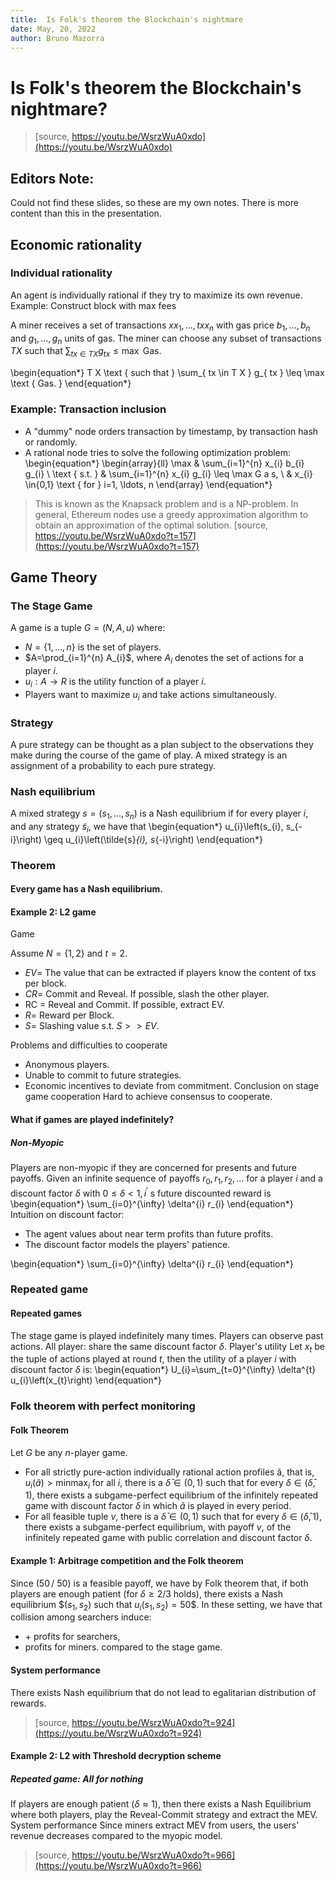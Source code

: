```yaml
---
title:  Is Folk's theorem the Blockchain's nightmare
date: May, 20, 2022
author: Bruno Mazorra
---
```


# Is Folk's theorem the Blockchain's nightmare?

> [source, https://youtu.be/WsrzWuA0xdo](https://youtu.be/WsrzWuA0xdo)


## Editors Note:

Could not find these slides, so these are my own notes. There is more content than this in the presentation.

## Economic rationality

### Individual rationality
An agent is individually rational if they try to maximize its own revenue.
Example: Construct block with max fees

A miner receives a set of transactions $xx _{1}, \ldots, tx x _{n}$ with gas price $b_{1}, \ldots, b_{n}$ and $g_{1}, \ldots, g_{n}$ units of gas. The miner can choose any subset of transactions $T X$ such that $\sum_{t x \in T X } g_{ tx } \leq \max$ Gas.


\begin{equation*}
    T X \text { such that } \sum_{ tx \in T X } g_{ tx } \leq \max \text { Gas. }
    \end{equation*}





### Example: Transaction inclusion
- A "dummy" node orders transaction by timestamp, by transaction hash or randomly.
- A rational node tries to solve the following optimization problem:
\begin{equation*}
\begin{array}{ll}
\max & \sum_{i=1}^{n} x_{i} b_{i} g_{i} \\
\text { s.t. } & \sum_{i=1}^{n} x_{i} g_{i} \leq \max G a s, \\
& x_{i} \in\{0,1\} \text { for } i=1, \ldots, n
\end{array}
\end{equation*}

> This is known as the Knapsack problem and is a NP-problem. In general, Ethereum nodes use a greedy approximation algorithm to obtain an approximation of the optimal solution.
> [source, https://youtu.be/WsrzWuA0xdo?t=157](https://youtu.be/WsrzWuA0xdo?t=157)

## Game Theory

### The Stage Game
A game is a tuple $G =(N, A, u)$ where:
- $N=\{1, \ldots, n\}$ is the set of players.
- $A=\prod_{i=1}^{n} A_{i}$, where $A_{i}$ denotes the set of actions for a player $i$.
- $u_{i}: A \rightarrow R$ is the utility function of a player $i$.
- Players want to maximize $u_{i}$ and take actions simultaneously.

### Strategy
A pure strategy can be thought as a plan subject to the observations they make during the course of the game of play. A mixed strategy is an assignment of a probability to each pure strategy.

### Nash equilibrium

A mixed strategy $s=\left(s_{1}, \ldots, s_{n}\right)$ is a Nash equilibrium if for every player $i$, and any strategy $\tilde{s}_{i}$, we have that
\begin{equation*}
u_{i}\left(s_{i}, s_{-i}\right) \geq u_{i}\left(\tilde{s}_{i}, s_{-i}\right)
\end{equation*}

### Theorem

#### Every game has a Nash equilibrium.


#### Example 2: L2 game
Game

Assume $N=\{1,2\}$ and $t=2$.
- $EV =$ The value that can be extracted if players know the content of txs per block.
- $CR =$ Commit and Reveal. If possible, slash the other player.
- RC $=$ Reveal and Commit. If possible, extract EV.
- $R =$ Reward per Block.
- $S =$ Slashing value s.t. $S >> EV$.


Problems and difficulties to cooperate
- Anonymous players.
- Unable to commit to future strategies.
- Economic incentives to deviate from commitment.
Conclusion on stage game cooperation
Hard to achieve consensus to cooperate.

#### What if games are played indefinitely?

##### Non-Myopic
Players are non-myopic if they are concerned for presents and future payoffs.
Given an infinite sequence of payoffs $r_{0}, r_{1}, r_{2}, \ldots$ for a player $i$ and a discount factor $\delta$ with $0 \leq \delta<1, i^{\prime}$ s future discounted reward is
\begin{equation*}
\sum_{i=0}^{\infty} \delta^{i} r_{i}
\end{equation*}
Intuition on discount factor:
- The agent values about near term profits than future profits.
- The discount factor models the players' patience.

\begin{equation*}
    \sum_{i=0}^{\infty} \delta^{i} r_{i}
    \end{equation*}


### Repeated game

#### Repeated games
The stage game is played indefinitely many times. Players can observe past actions. All player: share the same discount factor $\delta$.
Player's utility
Let $x_{t}$ be the tuple of actions played at round $t$, then the utility of a player $i$ with discount factor $\delta$ is:
\begin{equation*}
U_{i}=\sum_{t=0}^{\infty} \delta^{t} u_{i}\left(x_{t}\right)
\end{equation*}

### Folk theorem with perfect monitoring

#### Folk Theorem

Let $G$ be any $n$-player game.
- For all strictly pure-action individually rational action profiles ã, that is, $u_{i}(\tilde{a})>\operatorname{minmax}_{i}$ for all $i$, there is a $\bar{\delta} \in(0,1)$ such that for every $\delta \in(\bar{\delta}, 1)$, there exists a subgame-perfect equilibrium of the infinitely repeated game with discount factor $\delta$ in which $\tilde{a}$ is played in every period.
- For all feasible tuple $v$, there is a $\bar{\delta} \in(0,1)$ such that for every $\delta \in(\bar{\delta}, 1)$, there exists a subgame-perfect equilibrium, with payoff $v$, of the infinitely repeated game with public correlation and discount factor $\delta$.


#### Example 1: Arbitrage competition and the Folk theorem
Since $(50 \,/\ 50 )$ is a feasible payoff, we have by Folk theorem that, if both players are enough patient (for $\delta \geq 2 / 3$ holds), there exists a Nash equilibrium $$\left(s_{1}, s_{2}\right)$ such that $u_{i}\left(s_{1}, s_{2}\right)=50 \$$.
In these setting, we have that collision among searchers induce:
- $+$ profits for searchers,
- profits for miners.
compared to the stage game.

#### System performance

There exists Nash equilibrium that do not lead to egalitarian distribution of rewards.

> [source, https://youtu.be/WsrzWuA0xdo?t=924](https://youtu.be/WsrzWuA0xdo?t=924)



#### Example 2: L2 with Threshold decryption scheme

##### Repeated game: All for nothing
If players are enough patient $(\delta \approx 1)$, then there exists a Nash Equilibrium where both players, play the Reveal-Commit strategy and extract the MEV.
System performance
Since miners extract MEV from users, the users' revenue decreases compared to the myopic model.

> [source, https://youtu.be/WsrzWuA0xdo?t=966](https://youtu.be/WsrzWuA0xdo?t=966)

